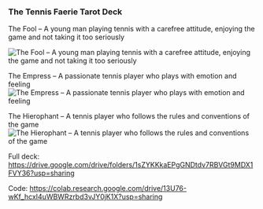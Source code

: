 ### The Tennis Faerie Tarot Deck
The Fool – A young man playing tennis with a carefree attitude, enjoying the game and not taking it too seriously  ![The Fool – A young man playing tennis with a carefree attitude, enjoying the game and not taking it too seriously](https://user-images.githubusercontent.com/8473989/195701307-514e8932-b2c4-4417-ab8e-ac74b5582eaf.png)  The Empress – A passionate tennis player who plays with emotion and feeling ![The Empress – A passionate tennis player who plays with emotion and feeling](https://user-images.githubusercontent.com/8473989/195701546-ccd3c15c-e956-49cc-85c1-3f91d3876615.png)  The Hierophant – A tennis player who follows the rules and conventions of the game ![The Hierophant – A tennis player who follows the rules and conventions of the game](https://user-images.githubusercontent.com/8473989/195701822-54434be1-7ed3-43b4-b0e4-fc61638feb7d.png)  Full deck: https://drive.google.com/drive/folders/1sZYKKkaEPgGNDtdv7RBVGt9MDX1FVY36?usp=sharing  Code: https://colab.research.google.com/drive/13U76-wKf_hcxI4uWBWRzrbd3vJY0jK1X?usp=sharing
